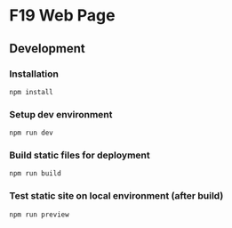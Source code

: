 # F19 Web Page

## Development

### Installation
```
npm install
```
### Setup dev environment
```
npm run dev
```
### Build static files for deployment
```
npm run build
```
### Test static site on local environment (after build)
```
npm run preview
```